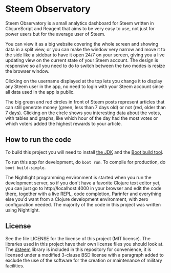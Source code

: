 # Steem Observatory

Steem Observatory is a small analytics dashboard for Steem written in ClojureScript and Reagent that aims to be very easy to use, not just for power users but for the average user of Steem.

You can view it as a big website covering the whole screen and showing data in a split view, or you can make the window very narrow and move it to the side like a sidebar to have it open 24/7 on your screen, giving you a live updating view on the current state of your Steem account. The design is responsive so all you need to do to switch between the two modes is resize the browser window.

Clicking on the username displayed at the top lets you change it to display any Steem user in the app, no need to login with your Steem account since all data used in the app is public.

The big green and red circles in front of Steem posts represent articles that can still generate money (green, less than 7 days old) or not (red, older than 7 days). Clicking on the circle shows you interesting data about the votes, with tables and graphs, like which hour of the day had the most votes or which voters added the highest rewards to your article.

## How to run the code

To build this project you will need to install [the JDK](http://www.oracle.com/technetwork/java/javase/downloads/jdk9-downloads-3848520.html) and the [Boot build tool](http://boot-clj.com/).

To run this app for development, do `boot run`. To compile for production, do `boot build-simple`.

The Nightlight programming environment is started when you run the development server, so if you don't have a favorite Clojure text editor yet, you can just go to http://localhost:4000 in your browser and edit the code there, together with a live REPL, code completion, Parinfer and everything else you'd want from a Clojure development environment, with zero configuration needed. The majority of the code in this project was written using Nightlight.

## License

See the file LICENSE for the license of this project (MIT license). The libraries used in this project have their own license files you should look at. The [dsteem](https://github.com/jnordberg/dsteem) library is included in this repository for convenience, it is licensed under a modified 3-clause BSD license with a paragraph added to exclude the use of the software for the creation or maintenance of military facilities.
